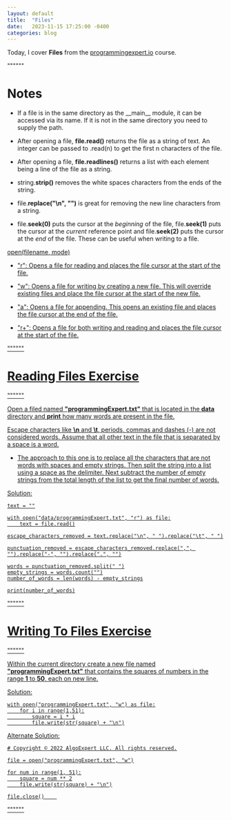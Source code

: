 ```yaml
---
layout: default
title:  "Files"
date:   2023-11-15 17:25:00 -0400
categories: blog
---
```


Today, I cover __Files__ from the [programmingexpert.io][course-site] course.

""""""

# Notes

- If a file is in the same directory as the \_\_main\_\_ module, it can be accessed via its name. If it is not in the same directory you need to supply the path.

- After opening a file, __file.read()__ returns the file as a string of text. An integer can be passed to .read(n) to get the first n characters of the file.

- After opening a file, __file.readlines()__ returns a list with each element being a line of the file as a string.

- string.__strip()__ removes the white spaces characters from the ends of the string.

- file.__replace("\n", "")__ is great for removing the new line characters from a string.

- file.__seek(0)__ puts the cursor at the _beginning_ of the file, file.__seek(1)__ puts the cursor at the _current_ reference point and file.__seek(2)__ puts the cursor at the _end_ of the file. These can be useful when writing to a file.

<u>open(filename, mode)<u>

- "r": Opens a file for reading and places the file cursor at the start of the file.

- "w": Opens a file for writing by creating a new file. This will override existing files and place the file cursor at the start of the new file.

- "a": Opens a file for appending. This opens an existing file and places the file cursor at the end of the file.

- "r+": Opens a file for both writing and reading and places the file cursor at the start of the file.

""""""

# Reading Files Exercise

""""""

Open a filed named __"programmingExpert.txt"__ that is located in the __data__ directory and __print__ how many words are present in the file.

Escape characters like __\n__ and __\t__, periods, commas and dashes (-) are not considered words. Assume that all other text in the file that is separated by a space is a word.

- The approach to this one is to replace all the characters that are not words with spaces and empty strings. Then split the string into a list using a space as the delimiter. Next subtract the number of empty strings from the total length of the list to get the final number of words.

Solution:

    text = ""

    with open("data/programmingExpert.txt", "r") as file:
        text = file.read()

    escape_characters_removed = text.replace("\n", " ").replace("\t", " ")

    punctuation_removed = escape_characters_removed.replace(",", "").replace("-", "").replace(".", "")

    words = punctuation_removed.split(" ")
    empty_strings = words.count("")
    number_of_words = len(words) - empty_strings

    print(number_of_words)

""""""

# Writing To Files Exercise

""""""

Within the current directory create a new file named __"programmingExpert.txt"__ that contains the squares of numbers in the range __1__ to __50__, each on new line.

Solution:
    
    with open("programmingExpert.txt", "w") as file:
        for i in range(1,51):
            square = i * i
            file.write(str(square) + "\n")

Alternate Solution:

    # Copyright © 2022 AlgoExpert LLC. All rights reserved.

    file = open("programmingExpert.txt", "w")

    for num in range(1, 51):
        square = num ** 2
        file.write(str(square) + "\n")

    file.close()    

""""""

[course-site]: https://www.programmingexpert.io/index